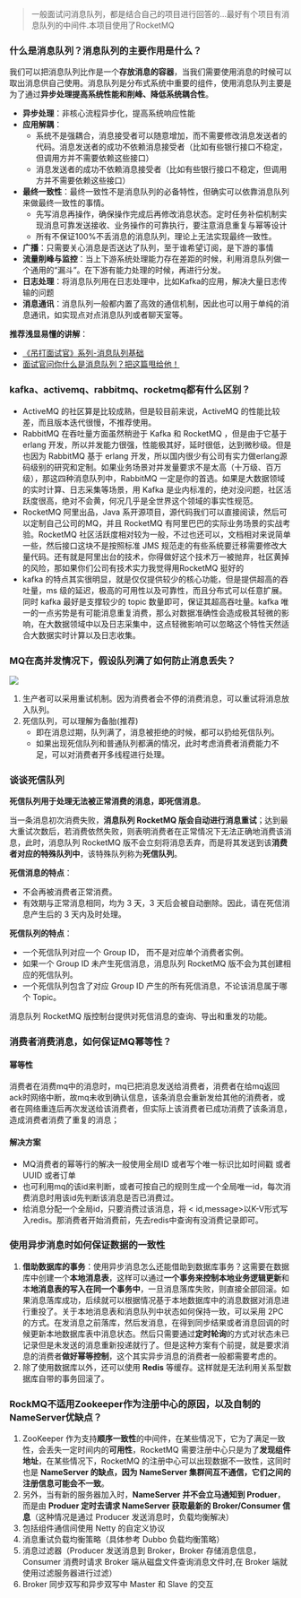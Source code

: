 > 一般面试问消息队列，都是结合自己的项目进行回答的...最好有个项目有消息队列的中间件.本项目使用了RocketMQ

### 什么是消息队列？消息队列的主要作用是什么？

我们可以把消息队列比作是一个**存放消息的容器**，当我们需要使用消息的时候可以取出消息供自己使用。消息队列是分布式系统中重要的组件，使用消息队列主要是为了通过**异步处理提高系统性能和削峰、降低系统耦合性**。

- **异步处理**：非核心流程异步化，提高系统响应性能
- **应用解耦**：
  - 系统不是强耦合，消息接受者可以随意增加，而不需要修改消息发送者的代码。消息发送者的成功不依赖消息接受者（比如有些银行接口不稳定，但调用方并不需要依赖这些接口）
  - 消息发送者的成功不依赖消息接受者（比如有些银行接口不稳定，但调用方并不需要依赖这些接口）
- **最终一致性**：最终一致性不是消息队列的必备特性，但确实可以依靠消息队列来做最终一致性的事情。
  - 先写消息再操作，确保操作完成后再修改消息状态。定时任务补偿机制实现消息可靠发送接收、业务操作的可靠执行，要注意消息重复与幂等设计
  - 所有不保证100%不丢消息的消息队列，理论上无法实现最终一致性。
- **广播**：只需要关心消息是否送达了队列，至于谁希望订阅，是下游的事情
- **流量削峰与监控**：当上下游系统处理能力存在差距的时候，利用消息队列做一个通用的“漏斗”。在下游有能力处理的时候，再进行分发。
- **日志处理**：将消息队列用在日志处理中，比如Kafka的应用，解决大量日志传输的问题
- **消息通讯**：消息队列一般都内置了高效的通信机制，因此也可以用于单纯的消息通讯，如实现点对点消息队列或者聊天室等。

**推荐浅显易懂的讲解**：

- [《吊打面试官》系列-消息队列基础](https://mp.weixin.qq.com/s/qGzMRvWwworit4lWp0EL3w)
- [面试官问你什么是消息队列？把这篇甩给他！](https://mp.weixin.qq.com/s/wHaaipxYx0CUwpYVRJnV1A)

### kafka、activemq、rabbitmq、rocketmq都有什么区别？

- ActiveMQ 的社区算是比较成熟，但是较目前来说，ActiveMQ 的性能比较差，而且版本迭代很慢，不推荐使用。
- RabbitMQ 在吞吐量方面虽然稍逊于 Kafka 和 RocketMQ ，但是由于它基于 erlang 开发，所以并发能力很强，性能极其好，延时很低，达到微秒级。但是也因为 RabbitMQ 基于 erlang 开发，所以国内很少有公司有实力做erlang源码级别的研究和定制。如果业务场景对并发量要求不是太高（十万级、百万级），那这四种消息队列中，RabbitMQ 一定是你的首选。如果是大数据领域的实时计算、日志采集等场景，用 Kafka 是业内标准的，绝对没问题，社区活跃度很高，绝对不会黄，何况几乎是全世界这个领域的事实性规范。
- RocketMQ 阿里出品，Java 系开源项目，源代码我们可以直接阅读，然后可以定制自己公司的MQ，并且 RocketMQ 有阿里巴巴的实际业务场景的实战考验。RocketMQ 社区活跃度相对较为一般，不过也还可以，文档相对来说简单一些，然后接口这块不是按照标准 JMS 规范走的有些系统要迁移需要修改大量代码。还有就是阿里出台的技术，你得做好这个技术万一被抛弃，社区黄掉的风险，那如果你们公司有技术实力我觉得用RocketMQ 挺好的
- kafka 的特点其实很明显，就是仅仅提供较少的核心功能，但是提供超高的吞吐量，ms 级的延迟，极高的可用性以及可靠性，而且分布式可以任意扩展。同时 kafka 最好是支撑较少的 topic 数量即可，保证其超高吞吐量。kafka 唯一的一点劣势是有可能消息重复消费，那么对数据准确性会造成极其轻微的影响，在大数据领域中以及日志采集中，这点轻微影响可以忽略这个特性天然适合大数据实时计算以及日志收集。

### MQ在高并发情况下，假设队列满了如何防止消息丢失？

![](https://bbsmax.ikafan.com/static/L3Byb3h5L2h0dHBzL2ltZzIwMTguY25ibG9ncy5jb20vYmxvZy85OTgzNDIvMjAxOTAyLzk5ODM0Mi0yMDE5MDIxNjEyMTEzNzM1Mi04MzE0MzYzMDkucG5n.jpg)

1. 生产者可以采用重试机制。因为消费者会不停的消费消息，可以重试将消息放入队列。
2. 死信队列，可以理解为备胎(推荐)
   - 即在消息过期，队列满了，消息被拒绝的时候，都可以扔给死信队列。
   - 如果出现死信队列和普通队列都满的情况，此时考虑消费者消费能力不足，可以对消费者开多线程进行处理。

### 谈谈死信队列

**死信队列用于处理无法被正常消费的消息，即死信消息**。

当一条消息初次消费失败，**消息队列 RocketMQ 版会自动进行消息重试**；达到最大重试次数后，若消费依然失败，则表明消费者在正常情况下无法正确地消费该消息，此时，消息队列 RocketMQ 版不会立刻将消息丢弃，而是将其发送到该**消费者对应的特殊队列中**，该特殊队列称为**死信队列**。

**死信消息的特点**：

- 不会再被消费者正常消费。
- 有效期与正常消息相同，均为 3 天，3 天后会被自动删除。因此，请在死信消息产生后的 3 天内及时处理。

**死信队列的特点**：

- 一个死信队列对应一个 Group ID， 而不是对应单个消费者实例。
- 如果一个 Group ID 未产生死信消息，消息队列 RocketMQ 版不会为其创建相应的死信队列。
- 一个死信队列包含了对应 Group ID 产生的所有死信消息，不论该消息属于哪个 Topic。

消息队列 RocketMQ 版控制台提供对死信消息的查询、导出和重发的功能。

### 消费者消费消息，如何保证MQ幂等性？

#### 幂等性

消费者在消费mq中的消息时，mq已把消息发送给消费者，消费者在给mq返回ack时网络中断，故mq未收到确认信息，该条消息会重新发给其他的消费者，或者在网络重连后再次发送给该消费者，但实际上该消费者已成功消费了该条消息，造成消费者消费了重复的消息；

#### 解决方案

- MQ消费者的幂等行的解决一般使用全局ID 或者写个唯一标识比如时间戳 或者UUID 或者订单
- 也可利用mq的该id来判断，或者可按自己的规则生成一个全局唯一id，每次消费消息时用该id先判断该消息是否已消费过。
- 给消息分配一个全局id，只要消费过该消息，将 < id,message>以K-V形式写入redis。那消费者开始消费前，先去redis中查询有没消费记录即可。

### 使用异步消息时如何保证数据的一致性

1. **借助数据库的事务**：使用异步消息怎么还能借助到数据库事务？这需要在数据库中创建一个**本地消息表**，这样可以通过**一个事务来控制本地业务逻辑更新**和本**地消息表的写入在同一个事务中**，一旦消息落库失败，则直接全部回滚。如果消息落库成功，后续就可以根据情况基于本地数据库中的消息数据对消息进行重投了。关于本地消息表和消息队列中状态如何保持一致，可以采用 2PC 的方式。在发消息之前落库，然后发消息，在得到同步结果或者消息回调的时候更新本地数据库表中消息状态。然后只需要通过**定时轮询**的方式对状态未已记录但是未发送的消息重新投递就行了。但是这种方案有个前提，就是要求消息的消费者**做好幂等控制**，这个其实异步消息的消费者一般都需要考虑的。
2. 除了使用数据库以外，还可以使用 **Redis** 等缓存。这样就是无法利用关系型数据库自带的事务回滚了。

### RockMQ不适用Zookeeper作为注册中心的原因，以及自制的NameServer优缺点？

1. ZooKeeper 作为支持**顺序一致性**的中间件，在某些情况下，它为了满足一致性，会丢失一定时间内的**可用性**，RocketMQ 需要注册中心只是为了**发现组件地址**，在某些情况下，RocketMQ 的注册中心可以出现数据不一致性，这同时也是 **NameServer 的缺点，因为 NameServer 集群间互不通信，它们之间的注册信息可能会不一致**。
2. 另外，当有新的服务器加入时，**NameServer 并不会立马通知到 Produer**，而是由 **Produer 定时去请求 NameServer 获取最新的 Broker/Consumer 信息**（这种情况是通过 Producer 发送消息时，负载均衡解决）
3. 包括组件通信间使用 Netty 的自定义协议
4. 消息重试负载均衡策略（具体参考 Dubbo 负载均衡策略）
5. 消息过滤器（Producer 发送消息到 Broker，Broker 存储消息信息，Consumer 消费时请求 Broker 端从磁盘文件查询消息文件时,在 Broker 端就使用过滤服务器进行过滤）
6. Broker 同步双写和异步双写中 Master 和 Slave 的交互